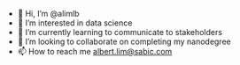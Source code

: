 - 👋 Hi, I’m @alimlb
- 👀 I’m interested in data science
- 🌱 I’m currently learning to communicate to stakeholders
- 💞️ I’m looking to collaborate on completing my nanodegree
- 📫 How to reach me albert.lim@sabic.com

<!---
alimlb/alimlb is a ✨ special ✨ repository because its `README.md` (this file) appears on your GitHub profile.
You can click the Preview link to take a look at your changes.
--->
